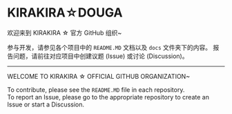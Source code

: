 # KIRAKIRA☆DOUGA

欢迎来到 KIRAKIRA ☆ 官方 GitHub 组织~

参与开发，请参见各个项目中的 `README.MD` 文档以及  `docs` 文件夹下的内容。
报告问题，请前往对应项目中创建议题 (Issue) 或讨论 (Discussion)。

---

WELCOME TO KIRAKIRA ☆ OFFICIAL GITHUB ORGANIZATION~

To contribute, please see the `README.MD` file in each repository.  
To report an Issue, please go to the appropriate repository to create an Issue or start a Discussion.
